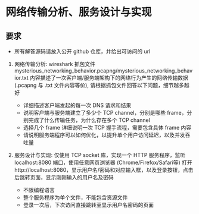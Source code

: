 # 网络传输分析、服务设计与实现

## 要求
- 所有解答源码请放入公开 github 仓库，并给出可访问的 url

1. 网络传输分析: wireshark 抓包文件 mysterious_networking_behavior.pcapng/mysterious_networking_behavior.txt 内容描述了一次客户端/服务端架构下的网络行为产生的网络传输数据 (.pcapng 与 .txt 文件内容等价), 请根据抓包文件回答以下问题，细节越多越好
    - 详细描述客户端发起的每一次 DNS 请求和结果
    - 说明客户端与服务端建立了多少个 TCP channel，分别是哪些 frame，分别完成了什么传输任务，为什么存在多个 TCP channel
    - 选择几个 frame 详细说明一次 TCP 握手流程，需要包含具体 frame 内容
    - 请说明服务端程序可以如何优化，以提升单个用户访问延迟，以及并发吞吐量

2. 服务设计与实现: 仅使用 TCP socket 库，实现一个 HTTP 服务程序，监听 localhost:8080 端口，使用任意网页浏览器 (Chrome/Firefox/Safari等) 打开 http://localhost:8080，显示用户名/密码和对应输入框，以及登录按钮，点击后跳转页面，显示刚刚输入的用户名及密码
   - 不限编程语言
   - 整个服务程序为单个文件，不能包含资源文件
   - 登录一次后，下次访问直接跳转至显示用户名密码的页面
